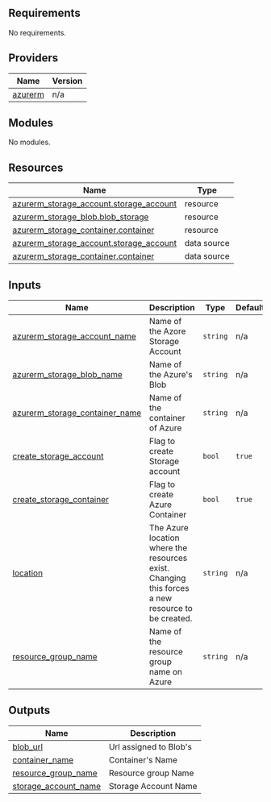 <!-- BEGIN_TF_DOCS -->
## Requirements

No requirements.

## Providers

| Name | Version |
|------|---------|
| <a name="provider_azurerm"></a> [azurerm](#provider\_azurerm) | n/a |

## Modules

No modules.

## Resources

| Name | Type |
|------|------|
| [azurerm_storage_account.storage_account](https://registry.terraform.io/providers/hashicorp/azurerm/latest/docs/resources/storage_account) | resource |
| [azurerm_storage_blob.blob_storage](https://registry.terraform.io/providers/hashicorp/azurerm/latest/docs/resources/storage_blob) | resource |
| [azurerm_storage_container.container](https://registry.terraform.io/providers/hashicorp/azurerm/latest/docs/resources/storage_container) | resource |
| [azurerm_storage_account.storage_account](https://registry.terraform.io/providers/hashicorp/azurerm/latest/docs/data-sources/storage_account) | data source |
| [azurerm_storage_container.container](https://registry.terraform.io/providers/hashicorp/azurerm/latest/docs/data-sources/storage_container) | data source |

## Inputs

| Name | Description | Type | Default | Required |
|------|-------------|------|---------|:--------:|
| <a name="input_azurerm_storage_account_name"></a> [azurerm\_storage\_account\_name](#input\_azurerm\_storage\_account\_name) | Name of the Azore Storage Account | `string` | n/a | yes |
| <a name="input_azurerm_storage_blob_name"></a> [azurerm\_storage\_blob\_name](#input\_azurerm\_storage\_blob\_name) | Name of the Azure's Blob | `string` | n/a | yes |
| <a name="input_azurerm_storage_container_name"></a> [azurerm\_storage\_container\_name](#input\_azurerm\_storage\_container\_name) | Name of the container of Azure | `string` | n/a | yes |
| <a name="input_create_storage_account"></a> [create\_storage\_account](#input\_create\_storage\_account) | Flag to create Storage account | `bool` | `true` | no |
| <a name="input_create_storage_container"></a> [create\_storage\_container](#input\_create\_storage\_container) | Flag to create Azure Container | `bool` | `true` | no |
| <a name="input_location"></a> [location](#input\_location) | The Azure location where the resources exist. Changing this forces a new resource to be created. | `string` | n/a | yes |
| <a name="input_resource_group_name"></a> [resource\_group\_name](#input\_resource\_group\_name) | Name of the resource group name on Azure | `string` | n/a | yes |

## Outputs

| Name | Description |
|------|-------------|
| <a name="output_blob_url"></a> [blob\_url](#output\_blob\_url) | Url assigned to Blob's |
| <a name="output_container_name"></a> [container\_name](#output\_container\_name) | Container's  Name |
| <a name="output_resource_group_name"></a> [resource\_group\_name](#output\_resource\_group\_name) | Resource group Name |
| <a name="output_storage_account_name"></a> [storage\_account\_name](#output\_storage\_account\_name) | Storage Account Name |
<!-- END_TF_DOCS -->